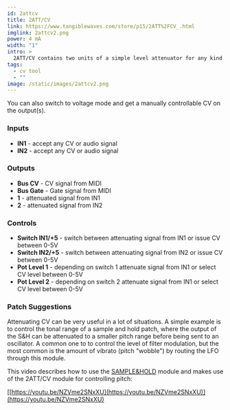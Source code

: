 ```yaml
---
id: 2attcv
title: 2ATT/CV
link: https://www.tangiblewaves.com/store/p15/2ATT%2FCV_.html
imglink: 2attcv2.png
power: 4 mA
width: "1"
intro: >
  2ATT/CV contains two units of a simple level attenuator for any kind of signal.
tags:
  - cv tool
  - ""
image: /static/images/2attcv2.png
---
```

You can also switch to voltage mode and get a manually controllable CV on the output(s).

### Inputs

- **IN1** - accept any CV or audio signal
- **IN2** - accept any CV or audio signal

### Outputs

- **Bus CV** - CV signal from MIDI
- **Bus Gate** - Gate signal from MIDI
- **1** - attenuated signal from IN1
- **2** - attenuated signal from IN2

### Controls

- **Switch IN1/+5** - switch between attenuating signal from IN1 or issue CV between 0-5V
- **Switch IN2/+5** - switch between attenuating signal from IN2 or issue CV between 0-5V
- **Pot Level 1** - depending on switch 1 attenuate signal from IN1 or select CV level between 0-5V
- **Pot Level 2** - depending on switch 2 attenuate signal from IN1 or select CV level between 0-5V

### Patch Suggestions

Attenuating CV can be very useful in a lot of situations. A simple example is to control the tonal range of a sample and hold patch, where the output of the S&H can be attenuated to a smaller pitch range before being sent to an oscillator. A common one to to control the level of filter modulation, but the most common is the amount of vibrato (pitch "wobble") by routing the LFO through this module.

This video describes how to use the [SAMPLE&HOLD](https://wiki.aemodular.com/pmwiki.php/AeManual/SAMPLEHOLD) module and makes use of the 2ATT/CV module for controlling pitch:

[[https://youtu.be/NZVme2SNxXU](https://youtu.be/NZVme2SNxXU)](https://youtu.be/NZVme2SNxXU)
